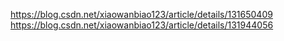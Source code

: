 https://blog.csdn.net/xiaowanbiao123/article/details/131650409
https://blog.csdn.net/xiaowanbiao123/article/details/131944056